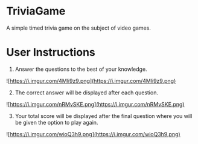 # TriviaGame

A simple timed trivia game on the subject of video games.

# User Instructions

1. Answer the questions to the best of your knowledge.

![https://i.imgur.com/4Mli9z9.png](https://i.imgur.com/4Mli9z9.png)

2. The correct answer will be displayed after each question.

![https://i.imgur.com/nRMvSKE.png](https://i.imgur.com/nRMvSKE.png)

3. Your total score will be displayed after the final question where you will be given the option to play again.

![https://i.imgur.com/wioQ3h9.png](https://i.imgur.com/wioQ3h9.png)